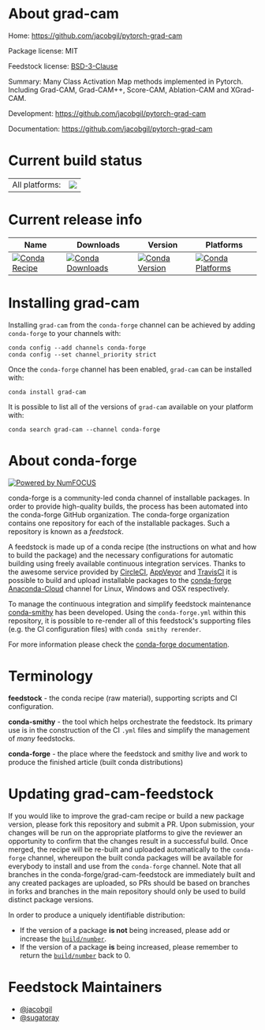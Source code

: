 About grad-cam
==============

Home: https://github.com/jacobgil/pytorch-grad-cam

Package license: MIT

Feedstock license: [BSD-3-Clause](https://github.com/conda-forge/grad-cam-feedstock/blob/master/LICENSE.txt)

Summary: Many Class Activation Map methods implemented in Pytorch.
Including Grad-CAM, Grad-CAM++, Score-CAM, Ablation-CAM
and XGrad-CAM.


Development: https://github.com/jacobgil/pytorch-grad-cam

Documentation: https://github.com/jacobgil/pytorch-grad-cam

Current build status
====================


<table><tr><td>All platforms:</td>
    <td>
      <a href="https://dev.azure.com/conda-forge/feedstock-builds/_build/latest?definitionId=14832&branchName=master">
        <img src="https://dev.azure.com/conda-forge/feedstock-builds/_apis/build/status/grad-cam-feedstock?branchName=master">
      </a>
    </td>
  </tr>
</table>

Current release info
====================

| Name | Downloads | Version | Platforms |
| --- | --- | --- | --- |
| [![Conda Recipe](https://img.shields.io/badge/recipe-grad--cam-green.svg)](https://anaconda.org/conda-forge/grad-cam) | [![Conda Downloads](https://img.shields.io/conda/dn/conda-forge/grad-cam.svg)](https://anaconda.org/conda-forge/grad-cam) | [![Conda Version](https://img.shields.io/conda/vn/conda-forge/grad-cam.svg)](https://anaconda.org/conda-forge/grad-cam) | [![Conda Platforms](https://img.shields.io/conda/pn/conda-forge/grad-cam.svg)](https://anaconda.org/conda-forge/grad-cam) |

Installing grad-cam
===================

Installing `grad-cam` from the `conda-forge` channel can be achieved by adding `conda-forge` to your channels with:

```
conda config --add channels conda-forge
conda config --set channel_priority strict
```

Once the `conda-forge` channel has been enabled, `grad-cam` can be installed with:

```
conda install grad-cam
```

It is possible to list all of the versions of `grad-cam` available on your platform with:

```
conda search grad-cam --channel conda-forge
```


About conda-forge
=================

[![Powered by
NumFOCUS](https://img.shields.io/badge/powered%20by-NumFOCUS-orange.svg?style=flat&colorA=E1523D&colorB=007D8A)](https://numfocus.org)

conda-forge is a community-led conda channel of installable packages.
In order to provide high-quality builds, the process has been automated into the
conda-forge GitHub organization. The conda-forge organization contains one repository
for each of the installable packages. Such a repository is known as a *feedstock*.

A feedstock is made up of a conda recipe (the instructions on what and how to build
the package) and the necessary configurations for automatic building using freely
available continuous integration services. Thanks to the awesome service provided by
[CircleCI](https://circleci.com/), [AppVeyor](https://www.appveyor.com/)
and [TravisCI](https://travis-ci.com/) it is possible to build and upload installable
packages to the [conda-forge](https://anaconda.org/conda-forge)
[Anaconda-Cloud](https://anaconda.org/) channel for Linux, Windows and OSX respectively.

To manage the continuous integration and simplify feedstock maintenance
[conda-smithy](https://github.com/conda-forge/conda-smithy) has been developed.
Using the ``conda-forge.yml`` within this repository, it is possible to re-render all of
this feedstock's supporting files (e.g. the CI configuration files) with ``conda smithy rerender``.

For more information please check the [conda-forge documentation](https://conda-forge.org/docs/).

Terminology
===========

**feedstock** - the conda recipe (raw material), supporting scripts and CI configuration.

**conda-smithy** - the tool which helps orchestrate the feedstock.
                   Its primary use is in the construction of the CI ``.yml`` files
                   and simplify the management of *many* feedstocks.

**conda-forge** - the place where the feedstock and smithy live and work to
                  produce the finished article (built conda distributions)


Updating grad-cam-feedstock
===========================

If you would like to improve the grad-cam recipe or build a new
package version, please fork this repository and submit a PR. Upon submission,
your changes will be run on the appropriate platforms to give the reviewer an
opportunity to confirm that the changes result in a successful build. Once
merged, the recipe will be re-built and uploaded automatically to the
`conda-forge` channel, whereupon the built conda packages will be available for
everybody to install and use from the `conda-forge` channel.
Note that all branches in the conda-forge/grad-cam-feedstock are
immediately built and any created packages are uploaded, so PRs should be based
on branches in forks and branches in the main repository should only be used to
build distinct package versions.

In order to produce a uniquely identifiable distribution:
 * If the version of a package **is not** being increased, please add or increase
   the [``build/number``](https://docs.conda.io/projects/conda-build/en/latest/resources/define-metadata.html#build-number-and-string).
 * If the version of a package **is** being increased, please remember to return
   the [``build/number``](https://docs.conda.io/projects/conda-build/en/latest/resources/define-metadata.html#build-number-and-string)
   back to 0.

Feedstock Maintainers
=====================

* [@jacobgil](https://github.com/jacobgil/)
* [@sugatoray](https://github.com/sugatoray/)

